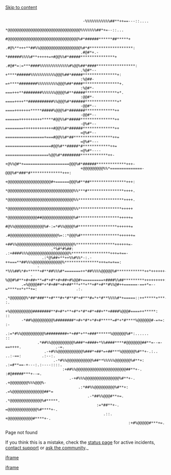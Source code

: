 [Skip to content](https://replit.com/@admin2690/GlobalContainerExchange#main-content)

```

                                  -%%%%%%%%%%%##**++==---::....
                                  *@@@@@@@@@@@@@@@@@@@@@@@@@@@@@@@@%%%%%%%##*+=--::...
                                  #@@@@@@@@@@@@@@@@@@@@@@@@@@@@@@@%#*######******##*****+
                                 .#@%**+++**##%%@@@@@@@@@@@@@@@@@@%#*#*******************:
                                 .#@#*+.-*######%%%%#**+++++=+#@@%%#*#####***************+
                                 .#@#*=:=***####%%%%%%%%%%%%%#%@@%##*####*****************:
                                 .%@#*--+****######%%%%%%%%%%%@@@%##*#####***************+:
                                 :%@##-=+****########%%%%%%%%%@@@%##*####****************+.
                                 :%@#*-===+++**########%%%%%%@@@@%#**#####**************+*.
                                 :@@#*-====++++**###########%%@@@%#*######**************+*
                                 -@@#*--====+++++++*****#####%@@@%#*#######*************++
                                 -@@#*--======++++++++++*****#@@%%#*#####***************++
                                 -@%#*--========+++++++++++++#@@%%#*######**************++
                                 =@%#*--=================+===#@@%%#*##*****************++=
                                 =@%#*---====================#@@%#**#####*#************++=
                                 =@%#*----===================%@@%#*########************++-
                                 +@%%@#*+====================@@@%#*######*************+++-
                                 +@@@@@@@@@%%*==============-@@@%#*###*#**************+++:
                                 +@@@@@@@@@@@@@@@@@@@#+======@@@%#**##****************+++:
                                 *@@@@@@@@@@@@@@@@@@@@@@@@@@@@@%%***#****************++++.
                                 *@@@@@@@@@@@@@@@@@@@@@@@@@@@@@%%********************++++.
                                 *@@@@@@@@@@@@@@@@@@@@@@@@@@@@@%%*******************+++++
                                 *@@@@@@@@@@@@@##@@@@@@@@@@@@@@%#******************+++++=
                                 #@%%@@@@@@@@@@@@@%#-:=*#%%@@@@%#*****************++++++=
                                .#@@@@@@@@@@@@@@@@@@@@@%=::*@@@%#*****************++++++=
                                 +##%%@@@@@@@@@@@@@@@@@@@@@@@@@%*****************++++++=-
                    .*%#*#%##:     .:+####%%%@@@@@@@@@@@@@@@@@@%*****************+++=+==-
                .:*@%##+**++%%#%%*-:.-++===**##%%%@@@@@@@@@@@@@%***************+++=+=+==:
              -*%%%##%*#+*****+#**##%%%#*=======++*##%%%%@@@@@%#************++*++++++-.
           -%@@#%#**+#+##+**=#*+#*+#+##+#%@@#+=========+####%%##*********+++++++++:.
       .=%@@@@##*+*#+##*+#+##***+**+**+#*+#**#%%@#++======-==+*=--=****++*+**+=:                 .:.
     .*@@@@@@@%*##*###**+#***#+*#**#*+#***#=*+*#**%%%%#*+=====::++*****+***-:                    :.
      +%@@@@@@@@@@########**#+#*+**+#*+*#*+#*+##+**+####%@@@#====++*****:                       ::
       -*##%@@@@@@@@@%########*+#+*#*+*#+#*****=#*+*#****%@@@@@@#-=+=:                         :-
         .:=*#%%@@@@@@@@@@%#########+*+##*+**+###******%@@@@@@%#*:......                      ::
              .*##%%@@@@@@@@@@%###*+####+*%%####****#@@@@@@@##**=--=-==++++.               .-=.
                 .-+#%%@@@@@@@@@@@%###*+##*=+##***%@@@@@@%#**+-.:..   ..:-==:         .:--:.
                     .-*#%%@@@@@@@@@@@%##**%%%%%@@@@@@@%#**+: .:=#**==-+---:.:----::::.
                         :+##%%@@@@@@@@@@@@@@@@@@@@@@##**+-. :#@#####***+--=.
                            .-+#%%%@@@@@@@@@@@@@@@%#**+-. .+@@@@@@@@%%%@@@%-
                                .:*##%%@@@@@@@@@%#**+: .=%@@@@@@@@@@@@@@##*=
                                    .-*##%%@@@#**+=. .*@@@@@@@@@@@@@@%#*****.
                                        :=*##**+-.   =@@@@@@@@@@@@@%#****+-.
                                           .::.      +@@@@@@@@@@@#****+-.
                                                      :+#%@@@@@#***+=.

```

Page not found

If you think this is a mistake, check the [status page](https://status.replit.com/) for active incidents, [contact support](https://replit.com/support) or [ask the community](https://replit.com/community).\_

[iframe](https://js.stripe.com/v3/controller-with-preconnect-529bffcb12c7c569b269a72dceaf10f2.html#__shared_params__[version]=acacia&apiKey=pk_live_515YpNsJAmnYVOvfnsBqRdATWS6SzbNAslOz1z2tujdKuvRMDAwWMeFXp6dJL1YKRrQjB0WAp0UDGwlFYL7hxw7Fc00QkfxBFsL&apiVersion=2025-01-27.acacia&stripeJsId=366c0b8e-c6d8-4caf-8afb-4d54c71f8584&firstStripeInstanceCreatedLatency=22&controllerCount=1&isCheckout=false&stripeJsLoadTime=1749070839019&manualBrowserDeprecationRollout=false&mids[guid]=NA&mids[muid]=NA&mids[sid]=NA&referrer=https%3A%2F%2Freplit.com%2F%40admin2690%2FGlobalContainerExchange%23History-AboutUs-ContactUs%2Fclient%2Fsrc%2Fcomponents%2Fhistory-section.tsx&controllerId=__privateStripeController3901)

[iframe](https://www.google.com/recaptcha/enterprise/anchor?ar=1&k=6LdqhwwoAAAAAFPdw8jCuvY3PaHQItGj3RzOS4fW&co=aHR0cHM6Ly9yZXBsaXQuY29tOjQ0Mw..&hl=en&v=GUGrl5YkSwqiWrzO3ShIKDlu&size=invisible&cb=5wgxugjc26s0)